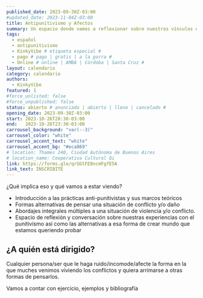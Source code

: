 ```yaml
---
published_date: 2023-09-30Z-03:00
#updated_date: 2023-11-04Z-03:00
title: Antipunitivismo y Afectos
summary: Un espacio donde vamos a reflexionar sobre nuestros vínculos e intentar armar entre todes herramientas que nos permitan pensar y sentir los conflictos intra vinculares desde otras latitudes, tal vez llegando a distintos desenlaces y soluciones.
tags:
  - español
  - antipunitivismo
  - KinkyVibe # etiqueta especial #
  - pago # pago | gratis | a la gorra #
  - Online # online | AMBA | Córdoba | Santa Cruz #
layout: calendario
category: calendario
authors:
  - KinkyVibe
featured: 1
#force_unlisted: false
#force_unpublished: false
status: abierto # anunciado | abierto | lleno | cancelado #
opening_date: 2023-09-30Z-03:00
start: 2023-10-26T20:30-03:00
end:   2023-10-26T23:30-03:00
carrousel_background: "var(--3)"
carrousel_color: "white"
carrousel_accent_text: "white"
carrousel_accent_bg: "#eca869"
# location: Thames 240, Ciudad Autónoma de Buenos Aires
# location_name: Cooperativa Cultural Qi
link: https://forms.gle/qrGGtFE8ncmFgfE5A
link_text: INSCRIBITE
---
```



¿Qué implica eso y qué vamos a estar viendo?
- Introducción a las prácticas anti-punitivistas y sus marcos teóricos
- Formas alternativas de pensar una situación de conflicto y/o daño 
- Abordajes integrales múltiples a una situación de violencia y/o conflicto.
- Espacio de reflexión y conversación sobre nuestras experiencias con el punitivismo así como las alternativas a esa forma de crear mundo que estamos queriendo probar 


## ¿A quién está dirigido? ##

Cualquier persona/ser que le haga ruido/incomode/afecte la forma en la que muches venimos viviendo los conflictos y quiera arrimarse a otras formas de pensarlos. 

Vamos a contar con ejercicio, ejemplos y bibliografía
